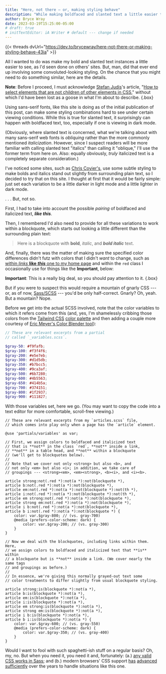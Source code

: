 ```yaml
---
title: "Here, not there — or, making styling behave"
description: "While making boldfaced and slanted text a little easier to detect, I end up with (S)CSS that looks nasty but gets the job done."
author: Bryce Wray
date: 2023-03-19T15:25:00-05:00
# draft: true
# initTextEditor: iA Writer # default --- change if needed
---
```


{{< threads dvUrl="https://dev.to/brycewray/here-not-there-or-making-styling-behave-43ia" >}}

All I wanted to do was make my bold and slanted text instances a little easier to see, as I'd seen done on others' sites. But, man, did that ever end up involving some convoluted-looking styling. On the chance that you might need to do something similar, here are the details.

<!--more-->

**Note**: Before I proceed, I must acknowledge [Stefan Judis](https://www.stefanjudis.com)'s article, "[How to select elements that are not children of other elements in CSS](https://www.stefanjudis.com/snippets/how-to-select-elements-that-are-not-children-of-other-elements-in-css/)," without which I'd have been lost as a goose in what I'm about to describe.
{.box}

Using sans-serif fonts, like this site is doing as of the initial publication of this post, can make some styling combinations hard to see under certain viewing conditions. While this is true for slanted text, it surprisingly can happen with boldfaced text, too, especially if one is viewing in dark mode.

(Obviously, where slanted text is concerned, what we're talking about with many sans-serif web fonts is *obliquing* rather than the more commonly mentioned *italicization*. However, since I suspect readers will be more familiar with calling slanted text "italics" than calling it "oblique," I'll use the former term from here on. Also: equally obviously, *truly* italicized text is a completely separate consideration.)

I've noticed some sites, such as [Chris Coyier's](https://chriscoyier.net/), use some subtle styling to make bolds and italics stand out slightly from surrounding plain text, so I decided to try that on this site. I thought at first that it would be fairly simple: just set each variation to be a little darker in light mode and a little lighter in dark mode.

. . . But, not so.

First, I had to take into account the possible *pairing* of boldfaced and italicized text, ***like this***.

Then, I remembered I'd also need to provide for all these variations to work within a blockquote, which starts out looking a little different than the surrounding plain text:

> Here is a blockquote with **bold**, *italic*, and ***bold italic*** text.

And, finally, there was the matter of making sure the specified color differences didn't futz with colors that I didn't *want* to change, such as [within *links* **like** ***this*** one to my home page](/) and within the `red` class I occasionally use for things like the **Important**, below:

<strong class="red">Important</strong>: This is a really big deal, so you should pay attention to it.
{.box}

But if you were to suspect this would require a mountain of gnarly CSS --- or, as of now, [Sass/SCSS](https://sass-lang.com) --- you'd be only half-correct. Gnarly? Oh, yeah. But a mountain? Nope.

Before we get into the actual SCSS involved, note that the color variables to which it refers come from this (and, yes, I'm shamelessly cribbing those colors from the [Tailwind CSS](https://tailwindcss.com) [color palette](https://tailwindcss.com/docs/customizing-colors) and then adding a couple more courtesy of [Eric Meyer's Color Blender tool](https://meyerweb.com/eric/tools/color-blend)):

```scss
// These are relevant excerpts from a partial
// called `_variables.scss`.

$gray-50: #f9fafb;
$gray-100: #f3f4f6;
$gray-200: #e5e7eb;
$gray-300: #d1d5db;
$gray-350: #b7bcc5;
$gray-400: #9ca3af;
$gray-500: #6b7280;
$gray-600: #4b5563;
$gray-650: #414b5a;
$gray-700: #374151;
$gray-800: #1f2937;
$gray-900: #111827;
```

With those variables set, here we go. (You may want to copy the code into a text editor for more comfortable, scroll-free viewing.)

```scss{bigdiv=true}
// These are relevant excerpts from my `articles.scss` file,
// which comes into play only when a page has the `article` element.

@use 'partials/variables' as var;

// First, we assign colors to boldfaced and italicized text
// that is **not** in the class `red`, **not** inside a link,
// **not** in a table head, and **not** within a blockquote
// (we'll get to blockquotes below).
//
// Note that we cover not only <strong> but also <b>, and
// not only <em> but also <i>; in addition, we take care of
// groupings --- <strong><em>, <em><strong>, <b><i>, and <i><b>.

article strong:not(.red *):not(a *):not(blockquote *),
article b:not(.red *):not(a *):not(blockquote *),
article em:not(.red *):not(a *):not(blockquote *):not(th *),
article i:not(.red *):not(a *):not(blockquote *):not(th *),
article em strong:not(.red *):not(a *):not(blockquote *),
article strong em:not(.red *):not(a *):not(blockquote *),
article i b:not(.red *):not(a *):not(blockquote *),
article b i:not(.red *):not(a *):not(blockquote *) {
	color: var.$gray-800; // (vs. gray-700)
	@media (prefers-color-scheme: dark) {
		color: var.$gray-200; // (vs. gray-300)
	}
}

// Now we deal with the blockquotes, including links within them. Here,
// we assign colors to boldfaced and italicized text that **is** within
// a blockquote but is **not** inside a link. (We cover nearly the same tags
// and groupings as before.)
//
// In essence, we're giving this normally grayed-out text some
// color treatments to differ slightly from usual blockquote styling.

article strong:is(blockquote *):not(a *),
article b:is(blockquote *):not(a *),
article em:is(blockquote *):not(a *),
article i:is(blockquote *):not(a *),
article em strong:is(blockquote *):not(a *),
article strong em:is(blockquote *):not(a *),
article i b:is(blockquote *):not(a *),
article b i:is(blockquote *):not(a *) {
	color: var.$gray-600; // (vs. gray-550)
	@media (prefers-color-scheme: dark) {
		color: var.$gray-350; // (vs. gray-400)
	}
}
```

Would I want to fool with such spaghetti-ish stuff on a regular basis? Oh, my, no. But when you need it, you need it and, fortunately: (a.) [any valid CSS works in Sass](https://sass-lang.com/guide); and (b.) modern browsers' CSS support [has](https://webkit.org/blog/3615/css-selectors-inside-selectors-discover-matches-not-and-nth-child/) [advanced](https://hacks.mozilla.org/2020/12/and-now-for-firefox-84/) [sufficiently](https://blog.chromium.org/2020/12/chrome-88-digital-goods-lighting.html) over the years to handle situations like this one.
